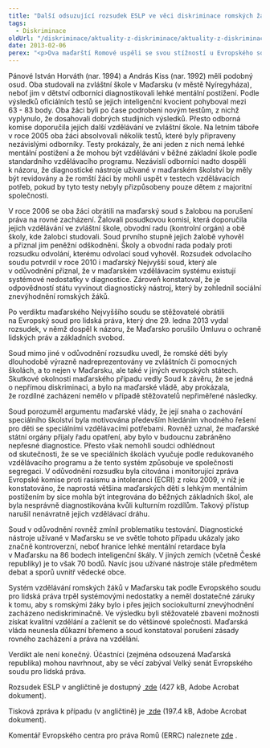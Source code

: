 ```yaml
---
title: "Další odsuzující rozsudek ESLP ve věci diskriminace romských žáků, tentokrát vůči Maďarsku"
tags:
  - Diskriminace
oldUrl: "/diskriminace/aktuality-z-diskriminace/aktuality-z-diskriminace-2013/dalsi-odsuzujici-rozsudek-eslp-ve-veci-diskriminace-romskych-zaku-tentokrat-vuci-madar/"
date: 2013-02-06
perex: "<p>Dva maďarští Romové uspěli se svou stížností u Evropského soudu pro lidská práva ve Štrasburku. Namítali porušení svého práva na vzdělání (čl. 2 Protokolu č. 1 k Úmluvě o ochraně lidských práv a svobod) a zákaz diskriminace (čl. 14 Úmluvy). </p>"
---
```


<!-- imported from the old website -->

<p class="align-blok">Pánové István Horváth (nar. 1994) a András Kiss (nar. 1992) měli podobný osud. Oba studovali na zvláštní škole v Maďarsku (v městě Nyíregyháza), neboť jim v dětství odborníci diagnostikovali lehké mentální postižení. Podle výsledků oficiálních testů se jejich inteligenční kvocient pohyboval mezi 63 - 83 body. Oba žáci byli po čase podrobeni novým testům, z nichž vyplynulo, že dosahovali dobrých studijních výsledků. Přesto odborná komise doporučila jejich další vzdělávání ve zvláštní škole. Na letním táboře v roce 2005 oba žáci absolvovali několik testů, které byly připraveny nezávislými odborníky. Testy prokázaly, že ani jeden z nich nemá lehké mentální postižení a že mohou být vzděláváni v běžné základní škole podle standardního vzdělávacího programu. Nezávislí odborníci nadto dospěli k názoru, že diagnostické nástroje užívané v maďarském školství by měly být revidovány a že romští žáci by mohli uspět v testech vzdělávacích potřeb, pokud by tyto testy nebyly přizpůsobeny pouze dětem z majoritní společnosti.</p><p class="align-blok">V roce 2006 se oba žáci obrátili na maďarský soud s žalobou na porušení práva na rovné zacházení. Žalovali posudkovou komisi, která doporučila jejich vzdělávání ve zvláštní škole, obvodní radu (kontrolní orgán) a obě školy, kde žalobci studovali. Soud prvního stupně jejich žalobě vyhověl a přiznal jim peněžní odškodnění. Školy a obvodní rada podaly proti rozsudku odvolání, kterému odvolací soud vyhověl. Rozsudek odvolacího soudu potvrdil v roce 2010 i maďarský Nejvyšší soud, který ale v odůvodnění přiznal, že v maďarském vzdělávacím systému existují systémové nedostatky v diagnostice. Zároveň konstatoval, že je odpovědností státu vyvinout diagnostický nástroj, který by zohlednil sociální znevýhodnění romských žáků. </p><p class="align-blok">Po verdiktu maďarského Nejvyššího soudu se stěžovatelé obrátili na Evropský soud pro lidská práva, který dne 29. ledna 2013 vydal rozsudek, v němž dospěl k názoru, že Maďarsko porušilo Úmluvu o ochraně lidských práv a základních svobod. </p><p class="align-blok">Soud mimo jiné v odůvodnění rozsudku uvedl, že romské děti byly dlouhodobě výrazně nadreprezentovány ve zvláštních či pomocných školách, a to nejen v Maďarsku, ale také v jiných evropských státech. Skutkové okolnosti maďarského případu vedly Soud k závěru, že se jedná o nepřímou diskriminaci, a bylo na maďarské vládě, aby prokázala, že rozdílné zacházení nemělo v případě stěžovatelů nepřiměřené následky. </p><p class="align-blok">Soud porozuměl argumentu maďarské vlády, že její snaha o zachování speciálního školství byla motivována především hledáním vhodného řešení pro děti se speciálními vzdělávacími potřebami. Rovněž uznal, že maďarské státní orgány přijaly řadu opatření, aby bylo v budoucnu zabráněno nepřesné diagnostice. Přesto však nemohli soudci odhlédnout od skutečnosti, že se ve speciálních školách vyučuje podle redukovaného vzdělávacího programu a že tento systém způsobuje ve společnosti segregaci. V odůvodnění rozsudku byla citována i monitorující zpráva Evropské komise proti rasismu a intoleranci (ECRI)<a name="_GoBack"></a> z roku 2009, v níž je konstatováno, že naprostá většina maďarských dětí s lehkým mentálním postižením by sice mohla být integrována do běžných základních škol, ale byla nesprávně diagnostikována kvůli kulturním rozdílům. Takový přístup narušil nenávratně jejich vzdělávací dráhu.</p><p class="align-blok">Soud v odůvodnění rovněž zmínil problematiku testování. Diagnostické nástroje užívané v Maďarsku se ve světle tohoto případu ukázaly jako značně kontroverzní, neboť hranice lehké mentální retardace byla v Maďarsku na 86 bodech inteligenční škály. V jiných zemích (včetně České republiky) je to však 70 bodů. Navíc jsou užívané nástroje stále předmětem debat a sporů uvnitř vědecké obce.</p><p class="align-blok">Systém vzdělávání romských žáků v Maďarsku tak podle Evropského soudu pro lidská práva trpěl systémovými nedostatky a neměl dostatečné záruky k tomu, aby s romskými žáky bylo i přes jejich sociokulturní znevýhodnění zacházeno nediskriminačně. Ve výsledku byli stěžovatelé zbaveni možnosti získat kvalitní vzdělání a začlenit se do většinové společnosti. Maďarská vláda neunesla důkazní břemeno a soud konstatoval porušení zásady rovného zacházení a práva na vzdělání.</p><p class="align-blok">Verdikt ale není konečný. Účastníci (zejména odsouzená Maďarská republika) mohou navrhnout, aby se věcí zabýval Velký senát Evropského soudu pro lidská práva. </p><p>Rozsudek ESLP v angličtině je dostupný <a title="Otevření do nového okna" href="https://www.ochrance.cz/fileadmin/user_upload/DISKRIMINACE/aktuality/CASE_OF_HORVATH_AND_KISS_v._HUNGARY.pdf" target="_blank"><img alt="" src="https://www.ochrance.cz/typo3/ext/od_linkdesc/icons/pdf.gif" class="od_linkdesc_icon" /> zde</a> (427 kB, Adobe Acrobat dokument).</p><p>Tisková zpráva k případu (v angličtině) je <a title="Otevření do nového okna" href="https://www.ochrance.cz/fileadmin/user_upload/DISKRIMINACE/aktuality/Chamber_judgment_Horvath_and_Kiss_v._Hungary_29.01.13.pdf" target="_blank"><img alt="" src="https://www.ochrance.cz/typo3/ext/od_linkdesc/icons/pdf.gif" class="od_linkdesc_icon" /> zde</a> (197.4 kB, Adobe Acrobat dokument). </p><p>Komentář Evropského centra pro práva Romů (ERRC) naleznete <a title="Otevření do nového okna" href="http://www.errc.org/article/european-court-of-human-rights-says-state-parties-must-take-positive-measures-against-wrongful-placement-of-romani-children-in-special-schools/4089" target="_blank">zde</a> <img alt="" src="https://www.ochrance.cz/typo3/ext/od_linkdesc/icons/external.gif" class="od_linkdesc_icon_external" />. </p>
